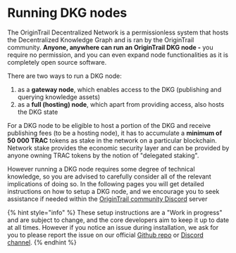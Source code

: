 # Running DKG nodes

The OriginTrail Decentralized Network is a permissionless system that hosts the Decentralized Knowledge Graph and is ran by the OriginTrail community. **Anyone, anywhere can run an OriginTrail DKG node -** you require no permission, and you can even expand node functionalities as it is completely open source software.&#x20;

There are two ways to run a DKG node:

1. as a **gateway node**, which enables access to the DKG (publishing and querying knowledge assets)
2. as a **full (hosting) node**, which apart from providing access, also hosts the DKG state

For a DKG node to be eligible to host a portion of the DKG and receive publishing fees (to be a hosting node), it has to accumulate a **minimum of 50 000 TRAC** tokens as stake in the network on a particular blockchain. Network stake provides the economic security layer and can be provided by anyone owning TRAC tokens by the notion of "delegated staking". &#x20;

However running a DKG node requires some degree of technical knowledge, so you are advised to carefully consider all of the relevant implications of doing so. In the following pages you will get detailed instructions on how to setup a DKG node, and we encourage you to seek assistance if needed within the [OriginTrail community Discord](https://discord.com/invite/FCgYk2S) server

{% hint style="info" %}
These setup instructions are a "Work in progress" and are subject to change, and the core developers aim to keep it up to date at all times. However if you notice an issue during installation, we ask for you to please report the issue on our official [Github repo](https://github.com/OriginTrail/ot-node) or [Discord channel](https://discord.com/invite/FCgYk2S).
{% endhint %}

